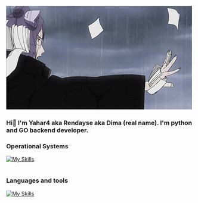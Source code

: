 ![Header](https://github.com/Yahar4/yahar4/blob/main/assets/konan-naruto.gif)

### Hi👋 I'm Yahar4 aka Rendayse aka Dima (real name). I'm python and GO backend developer.

### Operational Systems
[![My Skills](https://skillicons.dev/icons?i=windows,arch,macos)](https://skillicons.dev)

#

### Languages and tools
[![My Skills](https://skillicons.dev/icons?i=go,python,postgresql,neovim,vim,docker,nginx,obsidian,postman)](https://skillicons.dev)


